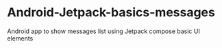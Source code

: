 # Android-Jetpack-basics-messages
Android app to show messages list using Jetpack compose basic UI elements
